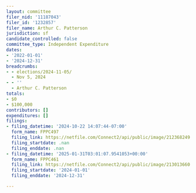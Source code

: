 ```yaml
---
layout: committee
filer_nid: '11187043'
filer_id: '1232857'
filer_name: Arthur C. Patterson
jurisdiction: sf
candidate_controlled: false
committee_type: Independent Expenditure
dates:
- '2022-01-01'
- '2024-12-31'
breadcrumbs:
- - elections/2024-11-05/
  - Nov 5, 2024
- - ''
  - Arthur C. Patterson
totals:
- $0
- $100,000
contributors: []
expenditures: []
filings:
- filing_datetime: '2024-10-22 14:07:44-07:00'
  form_name: FPPC497
  filing_link: https://netfile.com/Connect2/api/public/image/212368249
  filing_startdate: .nan
  filing_enddate: .nan
- filing_datetime: '2025-01-31T03:01:07.9541053+00:00'
  form_name: FPPC461
  filing_link: https://netfile.com/Connect2/api/public/image/213013660
  filing_startdate: '2024-01-01'
  filing_enddate: '2024-12-31'

---
```

